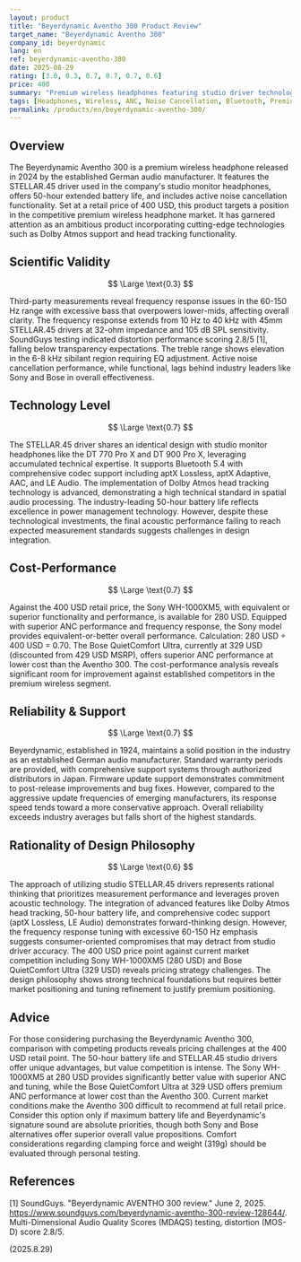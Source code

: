 ```yaml
---
layout: product
title: "Beyerdynamic Aventho 300 Product Review"
target_name: "Beyerdynamic Aventho 300"
company_id: beyerdynamic
lang: en
ref: beyerdynamic-aventho-300
date: 2025-08-29
rating: [3.0, 0.3, 0.7, 0.7, 0.7, 0.6]
price: 400
summary: "Premium wireless headphones featuring studio driver technology, but facing challenges in measurement performance and price competitiveness"
tags: [Headphones, Wireless, ANC, Noise Cancellation, Bluetooth, Premium]
permalink: /products/en/beyerdynamic-aventho-300/
---
```


## Overview

The Beyerdynamic Aventho 300 is a premium wireless headphone released in 2024 by the established German audio manufacturer. It features the STELLAR.45 driver used in the company's studio monitor headphones, offers 50-hour extended battery life, and includes active noise cancellation functionality. Set at a retail price of 400 USD, this product targets a position in the competitive premium wireless headphone market. It has garnered attention as an ambitious product incorporating cutting-edge technologies such as Dolby Atmos support and head tracking functionality.

## Scientific Validity

$$ \Large \text{0.3} $$

Third-party measurements reveal frequency response issues in the 60-150 Hz range with excessive bass that overpowers lower-mids, affecting overall clarity. The frequency response extends from 10 Hz to 40 kHz with 45mm STELLAR.45 drivers at 32-ohm impedance and 105 dB SPL sensitivity. SoundGuys testing indicated distortion performance scoring 2.8/5 [1], falling below transparency expectations. The treble range shows elevation in the 6-8 kHz sibilant region requiring EQ adjustment. Active noise cancellation performance, while functional, lags behind industry leaders like Sony and Bose in overall effectiveness.

## Technology Level

$$ \Large \text{0.7} $$

The STELLAR.45 driver shares an identical design with studio monitor headphones like the DT 770 Pro X and DT 900 Pro X, leveraging accumulated technical expertise. It supports Bluetooth 5.4 with comprehensive codec support including aptX Lossless, aptX Adaptive, AAC, and LE Audio. The implementation of Dolby Atmos head tracking technology is advanced, demonstrating a high technical standard in spatial audio processing. The industry-leading 50-hour battery life reflects excellence in power management technology. However, despite these technological investments, the final acoustic performance failing to reach expected measurement standards suggests challenges in design integration.

## Cost-Performance

$$ \Large \text{0.7} $$

Against the 400 USD retail price, the Sony WH-1000XM5, with equivalent or superior functionality and performance, is available for 280 USD. Equipped with superior ANC performance and frequency response, the Sony model provides equivalent-or-better overall performance. Calculation: 280 USD ÷ 400 USD = 0.70. The Bose QuietComfort Ultra, currently at 329 USD (discounted from 429 USD MSRP), offers superior ANC performance at lower cost than the Aventho 300. The cost-performance analysis reveals significant room for improvement against established competitors in the premium wireless segment.

## Reliability & Support

$$ \Large \text{0.7} $$

Beyerdynamic, established in 1924, maintains a solid position in the industry as an established German audio manufacturer. Standard warranty periods are provided, with comprehensive support systems through authorized distributors in Japan. Firmware update support demonstrates commitment to post-release improvements and bug fixes. However, compared to the aggressive update frequencies of emerging manufacturers, its response speed tends toward a more conservative approach. Overall reliability exceeds industry averages but falls short of the highest standards.

## Rationality of Design Philosophy

$$ \Large \text{0.6} $$

The approach of utilizing studio STELLAR.45 drivers represents rational thinking that prioritizes measurement performance and leverages proven acoustic technology. The integration of advanced features like Dolby Atmos head tracking, 50-hour battery life, and comprehensive codec support (aptX Lossless, LE Audio) demonstrates forward-thinking design. However, the frequency response tuning with excessive 60-150 Hz emphasis suggests consumer-oriented compromises that may detract from studio driver accuracy. The 400 USD price point against current market competition including Sony WH-1000XM5 (280 USD) and Bose QuietComfort Ultra (329 USD) reveals pricing strategy challenges. The design philosophy shows strong technical foundations but requires better market positioning and tuning refinement to justify premium positioning.

## Advice

For those considering purchasing the Beyerdynamic Aventho 300, comparison with competing products reveals pricing challenges at the 400 USD retail point. The 50-hour battery life and STELLAR.45 studio drivers offer unique advantages, but value competition is intense. The Sony WH-1000XM5 at 280 USD provides significantly better value with superior ANC and tuning, while the Bose QuietComfort Ultra at 329 USD offers premium ANC performance at lower cost than the Aventho 300. Current market conditions make the Aventho 300 difficult to recommend at full retail price. Consider this option only if maximum battery life and Beyerdynamic's signature sound are absolute priorities, though both Sony and Bose alternatives offer superior overall value propositions. Comfort considerations regarding clamping force and weight (319g) should be evaluated through personal testing.

## References

[1] SoundGuys. "Beyerdynamic AVENTHO 300 review." June 2, 2025. https://www.soundguys.com/beyerdynamic-aventho-300-review-128644/. Multi-Dimensional Audio Quality Scores (MDAQS) testing, distortion (MOS-D) score 2.8/5.

(2025.8.29)
